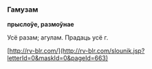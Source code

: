 ### Гамузам
**прыслоўе, размоўнае**

Усё разам; агулам. Прадаць усё г.

<a rel="author">[http://rv-blr.com/](http://rv-blr.com/slounik.jsp?letterId=0&maskId=0&pageId=663)</a>
